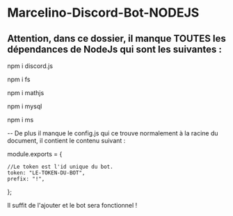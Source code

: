 # Marcelino-Discord-Bot-NODEJS
Attention, dans ce dossier, il manque TOUTES les dépendances de NodeJs qui sont les suivantes :
--
npm i discord.js

npm i fs

npm i mathjs

npm i mysql

npm i ms

--
De plus il manque le config.js qui ce trouve normalement à la racine du document, il contient le contenu suivant :

module.exports = {

    //Le token est l'id unique du bot.
    token: "LE-TOKEN-DU-BOT",
    prefix: "!",
	
};

Il suffit de l'ajouter et le bot sera fonctionnel ! 
